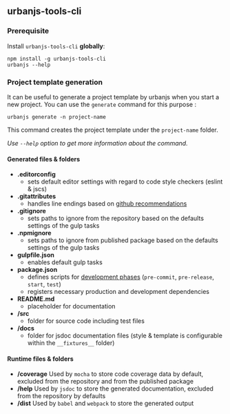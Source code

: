 ## urbanjs-tools-cli

### Prerequisite
Install `urbanjs-tools-cli` **globally**:

```
npm install -g urbanjs-tools-cli
urbanjs --help
```

### Project template generation
It can be useful to generate a project template by urbanjs when you start a new project. You can use the ```generate``` command for this purpose :

```
urbanjs generate -n project-name
```

This command creates the project template under the `project-name` folder.

*Use ```--help``` option to get more information about the command.*

#### Generated files & folders
- **.editorconfig**
    - sets default editor settings with regard to code style checkers (eslint & jscs)
- **.gitattributes**
    - handles line endings based on [github recommendations](https://help.github.com/articles/dealing-with-line-endings/)
- **.gitignore**
    - sets paths to ignore from the repository based on the defaults settings of the gulp tasks
- **.npmignore**
    - sets paths to ignore from published package based on the defaults settings of the gulp tasks
- **gulpfile.json**
    - enables default gulp tasks
- **package.json**
    - defines scripts for [development phases](https://github.com/urbanjs/urbanjs-tools/wiki/3---Usage#available-presets) (```pre-commit```, ```pre-release```, ```start```, ```test```)
    - registers necessary production and development dependencies
- **README.md**
    - placeholder for documentation
- **/src**
    - folder for source code including test files
- **/docs**
    - folder for jsdoc documentation files (style & template is configurable within the ```__fixtures__``` folder)

#### Runtime files & folders
- **/coverage**
    Used by ```mocha``` to store code coverage data by default, 
excluded from the repository and from the published package
- **/help**
    Used by ```jsdoc``` to store the generated documentation, 
excluded from the repository by defaults
- **/dist**
    Used by ```babel``` and ```webpack``` to store the generated output
